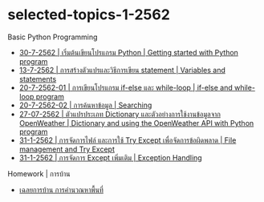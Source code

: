 # selected-topics-1-2562
Basic Python Programming

* [30-7-2562 | เริ่มต้นเขียนโปรแกรม Python | Getting started with Python program](https://github.com/mrolarik/1-2562-selected-topics/blob/master/selected-topics-30-7-2562.ipynb)
* [13-7-2562 | การสร้างตัวแปรและวิธีการเขียน statement | Variables and statements](https://github.com/mrolarik/1-2562-selected-topics/blob/master/Selected-topics-13-8-2019.ipynb)
* [20-7-2562-01 | การเขียนโปรแกรม if-else และ while-loop | if-else and while-loop program](https://github.com/mrolarik/1-2562-selected-topics/blob/master/Selected-topics-02-01-BMI-Calculation.ipynb)
* [20-7-2562-02 | การค้นหาข้อมูล | Searching](https://github.com/mrolarik/1-2562-selected-topics/blob/master/Selected-topics-02-Search.ipynb)
* [27-07-2562 | ตัวแปรประเภท Dictionary และตัวอย่างการใช้งานข้อมูลจาก OpenWeather | Dictionary and using the OpenWeather API with Python program](https://github.com/mrolarik/1-2562-selected-topics/blob/master/Selected-topics-03-Dictionary-OpenWeather-API.ipynb)
* [31-1-2562 | การจัดการไฟล์ และการใช้ Try Except เพื่อจัดการข้อผิดพลาด | File management and Try Except](https://github.com/mrolarik/1-2562-selected-topics/blob/master/Selected-topics-04-File-Management-and-Try-Except.ipynb)
* [31-1-2562 | การจัดการ Except เพิ่มเติม | Exception Handling](https://github.com/mrolarik/basic-python/blob/master/try_except.ipynb)


Homework | การบ้าน
* [เฉลยการบ้าน การคำนวณหาพื้นที่](https://github.com/mrolarik/1-2562-selected-topics/blob/master/Homework1.ipynb)
